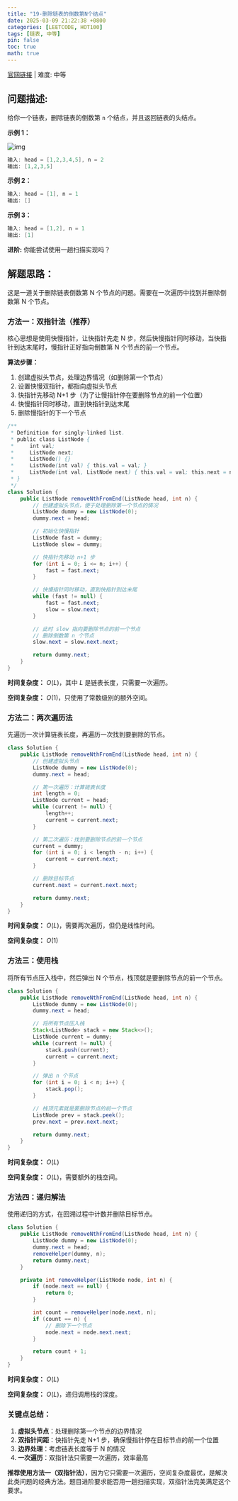 ```yaml
---
title: "19-删除链表的倒数第N个结点"
date: 2025-03-09 21:22:38 +0800
categories: [LEETCODE, HOT100]
tags: [链表, 中等]
pin: false
toc: true
math: true
---
```


[官网链接](https://leetcode.cn/problems/remove-nth-node-from-end-of-list/) \| 难度: 中等

## 问题描述:

给你一个链表，删除链表的倒数第 `n` 个结点，并且返回链表的头结点。

**示例 1：**

![img](../assets/img/posts/leetcode/p19_0.jpg)

```java
输入: head = [1,2,3,4,5], n = 2
输出: [1,2,3,5]
```

**示例 2：**

```java
输入: head = [1], n = 1
输出: []
```

**示例 3：**

```java
输入: head = [1,2], n = 1
输出: [1]
```

**进阶:** 你能尝试使用一趟扫描实现吗？

## 解题思路：

这是一道关于删除链表倒数第 N 个节点的问题。需要在一次遍历中找到并删除倒数第 N 个节点。

### 方法一：双指针法（推荐）

核心思想是使用快慢指针，让快指针先走 N 步，然后快慢指针同时移动，当快指针到达末尾时，慢指针正好指向倒数第 N 个节点的前一个节点。

**算法步骤：**

1. 创建虚拟头节点，处理边界情况（如删除第一个节点）
2. 设置快慢双指针，都指向虚拟头节点
3. 快指针先移动 N+1 步（为了让慢指针停在要删除节点的前一个位置）
4. 快慢指针同时移动，直到快指针到达末尾
5. 删除慢指针的下一个节点

```java
/**
 * Definition for singly-linked list.
 * public class ListNode {
 *     int val;
 *     ListNode next;
 *     ListNode() {}
 *     ListNode(int val) { this.val = val; }
 *     ListNode(int val, ListNode next) { this.val = val; this.next = next; }
 * }
 */
class Solution {
    public ListNode removeNthFromEnd(ListNode head, int n) {
        // 创建虚拟头节点，便于处理删除第一个节点的情况
        ListNode dummy = new ListNode(0);
        dummy.next = head;

        // 初始化快慢指针
        ListNode fast = dummy;
        ListNode slow = dummy;

        // 快指针先移动 n+1 步
        for (int i = 0; i <= n; i++) {
            fast = fast.next;
        }

        // 快慢指针同时移动，直到快指针到达末尾
        while (fast != null) {
            fast = fast.next;
            slow = slow.next;
        }

        // 此时 slow 指向要删除节点的前一个节点
        // 删除倒数第 n 个节点
        slow.next = slow.next.next;

        return dummy.next;
    }
}
```

**时间复杂度：** $O(L)$，其中 $L$ 是链表长度，只需要一次遍历。

**空间复杂度：** $O(1)$，只使用了常数级别的额外空间。

### 方法二：两次遍历法

先遍历一次计算链表长度，再遍历一次找到要删除的节点。

```java
class Solution {
    public ListNode removeNthFromEnd(ListNode head, int n) {
        // 创建虚拟头节点
        ListNode dummy = new ListNode(0);
        dummy.next = head;

        // 第一次遍历：计算链表长度
        int length = 0;
        ListNode current = head;
        while (current != null) {
            length++;
            current = current.next;
        }

        // 第二次遍历：找到要删除节点的前一个节点
        current = dummy;
        for (int i = 0; i < length - n; i++) {
            current = current.next;
        }

        // 删除目标节点
        current.next = current.next.next;

        return dummy.next;
    }
}
```

**时间复杂度：** $O(L)$，需要两次遍历，但仍是线性时间。

**空间复杂度：** $O(1)$

### 方法三：使用栈

将所有节点压入栈中，然后弹出 N 个节点，栈顶就是要删除节点的前一个节点。

```java
class Solution {
    public ListNode removeNthFromEnd(ListNode head, int n) {
        ListNode dummy = new ListNode(0);
        dummy.next = head;

        // 将所有节点压入栈
        Stack<ListNode> stack = new Stack<>();
        ListNode current = dummy;
        while (current != null) {
            stack.push(current);
            current = current.next;
        }

        // 弹出 n 个节点
        for (int i = 0; i < n; i++) {
            stack.pop();
        }

        // 栈顶元素就是要删除节点的前一个节点
        ListNode prev = stack.peek();
        prev.next = prev.next.next;

        return dummy.next;
    }
}
```

**时间复杂度：** $O(L)$

**空间复杂度：** $O(L)$，需要额外的栈空间。

### 方法四：递归解法

使用递归的方式，在回溯过程中计数并删除目标节点。

```java
class Solution {
    public ListNode removeNthFromEnd(ListNode head, int n) {
        ListNode dummy = new ListNode(0);
        dummy.next = head;
        removeHelper(dummy, n);
        return dummy.next;
    }

    private int removeHelper(ListNode node, int n) {
        if (node.next == null) {
            return 0;
        }

        int count = removeHelper(node.next, n);
        if (count == n) {
            // 删除下一个节点
            node.next = node.next.next;
        }

        return count + 1;
    }
}
```

**时间复杂度：** $O(L)$

**空间复杂度：** $O(L)$，递归调用栈的深度。

### 关键点总结：

1. **虚拟头节点**：处理删除第一个节点的边界情况
2. **双指针间距**：快指针先走 N+1 步，确保慢指针停在目标节点的前一个位置
3. **边界处理**：考虑链表长度等于 N 的情况
4. **一次遍历**：双指针法只需要一次遍历，效率最高

**推荐使用方法一（双指针法）**，因为它只需要一次遍历，空间复杂度最优，是解决此类问题的经典方法。题目进阶要求能否用一趟扫描实现，双指针法完美满足这个要求。
